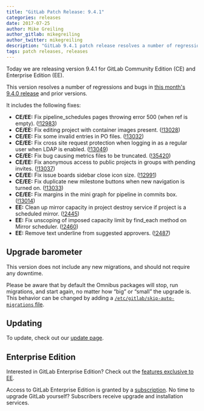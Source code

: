 ```yaml
---
title: "GitLab Patch Release: 9.4.1"
categories: releases
date: 2017-07-25
author: Mike Greiling
author_gitlab: mikegreiling
author_twitter: mikegreiling
description: "GitLab 9.4.1 patch release resolves a number of regressions and bugs in 9.4.0"
tags: patch releases, releases
---
```


Today we are releasing version 9.4.1 for GitLab Community Edition (CE) and Enterprise Edition (EE).

This version resolves a number of regressions and bugs in
[this month's 9.4.0 release](/releases/2017/07/22/gitlab-9-4-released/) and
prior versions.

<!-- more -->

It includes the following fixes:

- **CE/EE:** Fix pipeline_schedules pages throwing error 500 (when ref is empty). ([!12983])
- **CE/EE:** Fix editing project with container images present. ([!13028])
- **CE/EE:** Fix some invalid entries in PO files. ([!13032])
- **CE/EE:** Fix cross site request protection when logging in as a regular user when LDAP is enabled. ([!13049])
- **CE/EE:** Fix bug causing metrics files to be truncated. ([!35420])
- **CE/EE:** Fix anonymous access to public projects in groups with pending invites. ([!13037])
- **CE/EE:** Fix issue boards sidebar close icon size. ([!12991])
- **CE/EE:** Fix duplicate new milestone buttons when new navigation is turned on. ([!13033])
- **CE/EE:** Fix margins in the mini graph for pipeline in commits box. ([!13014])
- **EE:** Clean up mirror capacity in project destroy service if project is a scheduled mirror. ([!2445])
- **EE:** Fix unscoping of imposed capacity limit by find_each method on Mirror scheduler. ([!2460])
- **EE:** Remove text underline from suggested approvers. ([!2487])

[!12983]: https://gitlab.com/gitlab-org/gitlab-ce/merge_requests/12983
[!12991]: https://gitlab.com/gitlab-org/gitlab-ce/merge_requests/12991
[!13014]: https://gitlab.com/gitlab-org/gitlab-ce/merge_requests/13014
[!13028]: https://gitlab.com/gitlab-org/gitlab-ce/merge_requests/13028
[!13032]: https://gitlab.com/gitlab-org/gitlab-ce/merge_requests/13032
[!13033]: https://gitlab.com/gitlab-org/gitlab-ce/merge_requests/13033
[!13037]: https://gitlab.com/gitlab-org/gitlab-ce/merge_requests/13037
[!13049]: https://gitlab.com/gitlab-org/gitlab-ce/merge_requests/13049
[!35420]: https://gitlab.com/gitlab-org/gitlab-ce/merge_requests/35420
[!2445]: https://gitlab.com/gitlab-org/gitlab-ee/merge_requests/2445
[!2460]: https://gitlab.com/gitlab-org/gitlab-ee/merge_requests/2460
[!2487]: https://gitlab.com/gitlab-org/gitlab-ee/merge_requests/2487

## Upgrade barometer

This version does not include any new migrations, and should not require any
downtime.

Please be aware that by default the Omnibus packages will stop, run migrations,
and start again, no matter how “big” or “small” the upgrade is. This behavior
can be changed by adding a [`/etc/gitlab/skip-auto-migrations`
file](http://doc.gitlab.com/omnibus/update/README.html).

## Updating

To update, check out our [update page](/update/).

## Enterprise Edition

Interested in GitLab Enterprise Edition? Check out the [features exclusive to
EE](/pricing/).

Access to GitLab Enterprise Edition is granted by a [subscription](/stages-devops-lifecycle/).
No time to upgrade GitLab yourself? Subscribers receive upgrade and installation
services.
